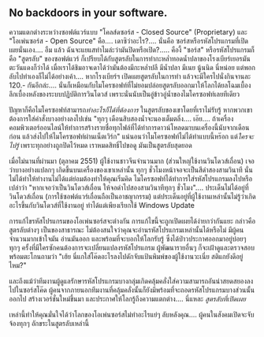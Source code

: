 



<h2>No backdoors in your software.</h2>

ความแตกต่างระหว่างซอฟต์แวร์แบบ "โคลส์ดซอร์ส - Closed Source" (Proprietary) และ "โอเพ่นซอร์ส - Open Source" คือ.... เดาซิว่าอะไร?.... นั่นคือ ซอร์สหรือรหัสโปรแกรมที่เปิดเผยนั่นเอง.... อืม แล้ว ฉันจะแยแสทำไมล่ะว่ามันปิดหรือเปิด?..... คืองี้ "ซอร์ส" หรือรหัสโปรแกรมก็คือ "สูตรลับ" ของซอฟต์แวร์ ก็เปรียบได้กับสูตรลับในการทำกะหล่ำทอดน้ำปลาของโรงเบียร์เยอรมันตะวันแดงก็ว่าได้ เมื่อเราได้ชิมอาจเดาได้ว่ามันต้องมีกะหล่ำปลี มีน้ำปลา มีเนย นู้นนิด นี่หน่อย แต่พอกลับไปทำเองก็ไม่ได้อย่างเค้า.... หากโรงเบียร์ฯ เปิดเผยสูตรลับในการทำ แล้วจะมีใครไปนั่งกินจานละ 120.- กันอีกล่ะ.... นั่นก็เหมือนกับไมโครซอฟท์ที่ไม่ยอมปล่อยสูตรลับออกมาให้โลกได้ยลโฉมเบื้องลึกเบื้องหลังของระบบปฏิบัติการวินโดวส์ เพราะนั่นนับเป็นอู่ข้าวอู่น้ำของไมโครซอฟท์เลยทีเดียว

ปัญหาก็คือไมโครซอฟท์สามารถ<i>ทำอะไรก็ได้ที่ต้องการ</i> ในสูตรลับของเขาโดยที่เราไม่รับรู้ หากพวกเขาต้องการใส่คำสั่งบางอย่างลงไปเช่น "ทุกๆ เดือนสิบสองน้ำจะนองเต็มตลิ่ง.... เอ๊ย.... ถ้าเครื่องคอมพิวเตอร์ออนไลน์ให้ทำการสร้างรายชื่อทุกไฟล์ที่ได้ทำการดาวน์โหลดมาบนเครื่องนี้นับจากเดือนก่อน แล้วส่งไปให้ไมโครซอฟท์ผ่านเน็ตเวิร์ก" แน่นอนว่าไมโครซอฟท์ไม่ได้ทำแบบนี้หร๊อก แต่<i>ใครจะไปรู้</i> เพราะทุกอย่างถูกปิดไว้หมด เราหมดสิทธิ์ไปขอดู มันเป็นสูตรลับสุดยอด

เมื่อไม่นานที่ผ่านมา (ตุลาคม 2551) ผู้ใช้งานชาวจีนจำนวนมาก (ส่วนใหญ่ใช้งานวินโดวส์เถื่อน) เจอว่าบางอย่างแปลกๆ เกิดขึ้นบนเครื่องของเขาเหล่านั้น ทุกๆ ชั่วโมงหน้าจอจะเป็นสีดำสองสามวินาที นั่นไม่ได้ทำให้ทำงานไม่ได้แต่ย่อมต้องทำให้คุณเริ่มคิด ไมโครซอฟท์ได้ทำการใส่รหัสโปรแกรมลงไปหรือเปล่าว่า "หากเจอว่าเป็นวินโดวส์เถื่อน ให้จอดำไปสองสามวินาทีทุกๆ ชั่วโมง".... ประเด็นไม่ได้อยู่ที่วินโดวส์เถื่อน (การใช้ซอฟต์แวร์เถื่อนถือเป็นอาชญากรรม) แต่ประเด็นอยู่ที่ผู้ใช้งานเหล่านั้นไม่รู้ว่าเกิดอะไรขึ้นกับวินโดวส์ที่ใช้งานอยู่ ทำได้แต่เพียงเรียกใช้ Windows Update

การแก้ไขรหัสโปรแกรมของโอเพ่นซอร์สจะต่างกัน การแก้ไขนี้จะถูกเปิดเผยได้ง่ายกว่ากันแยะ กล่าวคือสูตรลับต่างๆ เป็นของสาธารณะ ไม่ต้องสนใจว่าคุณจะอ่านรหัสโปรแกรมเหล่านั้นได้หรือไม่ มีผู้คนจำนวนมากเข้าใจมัน อ่านมันออก และพร้อมที่จะบอกให้โลกรับรู้ ซึ่งได้ป่าวประกาศออกมาอยู่บ่อยๆ ทุกๆ ครั้งที่มีใครซักคนต้องการจะเปลี่ยนแปลงรหัสโปรแกรม ผู้พัฒนารายอื่นๆ ก็จะเฝ้าดูและตรวจสอบ พร้อมตะโกนถามว่า "เฮ้ย นี่แกใส่โค๊ดอะไรลงไปดักจับแป้นพิมพ์ของผู้ใช้งานวะเนี่ย สติแกยังดีอยู่ไหม?"

และถึงแม้ว่าทีมงานผู้ดูแลรักษารหัสโปรแกรมบางกลุ่มเกิดคลุ้มคลั่งใส่ความสามารถอันน่าสยดสยองลงไปในซอร์สโค๊ด ผู้คนจากภายนอกทีมงานที่คลุ้มคลั่งนั้นก็ยังมีพร้อมที่จะถอดรหัสโปรแกรมบางส่วนนั้นออกไป สร้างเวอร์ชั่นใหม่ขึ้นมา และประกาศให้โลกรู้ถึงความแตกต่าง.... นี่แหละ <i>สูตรลับที่เปิดเผย</i>

เหล่านี้ทำให้คุณมั่นใจได้ว่าโลกของโอเพ่นซอร์สไม่ทำอะไรแย่ๆ ลับหลังคุณ.... ผู้คนในสังคมเปิดจะจับจ้องทุกๆ อักขระในสูตรลับเหล่านี้




